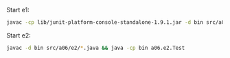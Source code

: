 Start e1:

```bash
javac -cp lib/junit-platform-console-standalone-1.9.1.jar -d bin src/a06/e1/*.java && java -jar lib/junit-platform-console-standalone-1.9.1.jar -cp bin --scan-classpath
```

Start e2:

```bash
javac -d bin src/a06/e2/*.java && java -cp bin a06.e2.Test
```
